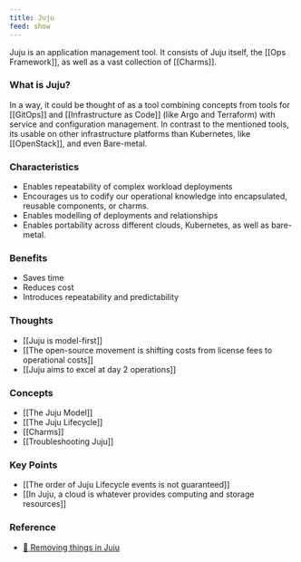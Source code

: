 ```yaml
---
title: Juju
feed: show
---
```

Juju is an application management tool. It consists of Juju itself, the [[Ops Framework]], as well as a vast collection of [[Charms]]. 
### What is Juju?

In a way, it could be thought of as a tool combining concepts from tools for [[GitOps]] and [[Infrastructure as Code]] (like Argo and Terraform) with service and configuration management. In contrast to the mentioned tools, its usable on other infrastructure platforms than Kubernetes, like [[OpenStack]], and even Bare-metal.

### Characteristics

- Enables repeatability of complex workload deployments
- Encourages us to codify our operational knowledge into encapsulated, reusable components, or charms.
- Enables modelling of deployments and relationships
- Enables portability across different clouds, Kubernetes, as well as bare-metal.

### Benefits

- Saves time
- Reduces cost
- Introduces repeatability and predictability

### Thoughts

- [[Juju is model-first]]
- [[The open-source movement is shifting costs from license fees to operational costs]]
- [[Juju aims to excel at day 2 operations]]
### Concepts

- [[The Juju Model]]
- [[The Juju Lifecycle]]
- [[Charms]]
- [[Troubleshooting Juju]]
### Key Points

- [[The order of Juju Lifecycle events is not guaranteed]]
- [[In Juju, a cloud is whatever provides computing and storage resources]]

### Reference

- [📖 Removing things in Juju](https://juju.is/docs/olm/removing-things)
